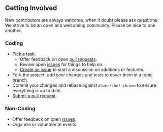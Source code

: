 ## Getting Involved

New contributors are always welcome, when it doubt please ask questions. We strive to be an open and welcoming community. Please be nice to one another.

### Coding

* Pick a task:
  * Offer feedback on open [pull requests](https://github.com/dhoer/chef-chrome/pulls).
  * Review open [issues](https://github.com/dhoer/chef-chrome/issues) for things to help on.
  * [Create an issue](https://github.com/dhoer/chef-chrome/issues/new) to start a discussion on additions or features.
* Fork the project, add your changes and tests to cover them in a topic branch.
* Commit your changes and rebase against `dhoer/chef-chrome` to ensure everything is up to date.
* [Submit a pull request](https://github.com/dhoer/chef-chrome/compare/).

### Non-Coding

* Offer feedback on open [issues](https://github.com/dhoer/chef-chrome/issues).
* Organize or volunteer at events.
